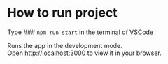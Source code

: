# How to run project

Type ### `npm run start` in the terminal of VSCode

Runs the app in the development mode.\
Open [http://localhost:3000](http://localhost:3000) to view it in your browser.


